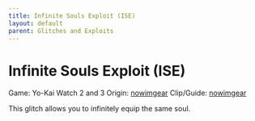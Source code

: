 ```yaml
---
title: Infinite Souls Exploit (ISE)
layout: default
parent: Glitches and Exploits
---
```


# Infinite Souls Exploit (ISE)

Game: Yo-Kai Watch 2 and 3
Origin: [nowimgear](https://youtube.com/@Gearfromikea/)
Clip/Guide: [nowimgear](https://youtu.be/Rj7a6G6rHy0?si=FpgF62Y34BMD412E)

This glitch allows you to infinitely equip the same soul.
